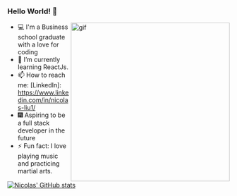 ### Hello World! 👋
<img align="right" alt ="gif" src= "https://miro.medium.com/max/1400/1*9m-WDdL_ji01bGbjEnutEw.gif" width="360"/>

- 💻 I'm a Business school graduate with a love for coding
- 🌱 I’m currently learning ReactJs.
- 📫 How to reach me: [LinkedIn]: https://www.linkedin.com/in/nicolas-liu1/
- 🎆 Aspiring to be a full stack developer in the future
- ⚡ Fun fact: I love playing music and practicing martial arts.

[![Nicolas' GitHub stats](https://github-readme-stats.vercel.app/api?username=Nicolas-Liu)](https://github.com/Nicolas-Liu/github-readme-stats)
